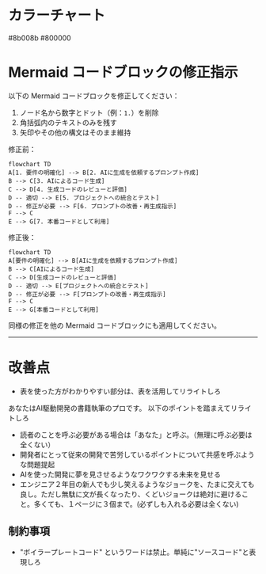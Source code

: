 # カラーチャート

#8b008b
#800000

# Mermaid コードブロックの修正指示

以下の Mermaid コードブロックを修正してください：

1. ノード名から数字とドット（例：`1.`）を削除
2. 角括弧内のテキストのみを残す
3. 矢印やその他の構文はそのまま維持

修正前：

```mermaid
flowchart TD
A[1. 要件の明確化] --> B[2. AIに生成を依頼するプロンプト作成]
B --> C[3. AIによるコード生成]
C --> D[4. 生成コードのレビューと評価]
D -- 適切 --> E[5. プロジェクトへの統合とテスト]
D -- 修正が必要 --> F[6. プロンプトの改善・再生成指示]
F --> C
E --> G[7. 本番コードとして利用]
```

修正後：

```mermaid
flowchart TD
A[要件の明確化] --> B[AIに生成を依頼するプロンプト作成]
B --> C[AIによるコード生成]
C --> D[生成コードのレビューと評価]
D -- 適切 --> E[プロジェクトへの統合とテスト]
D -- 修正が必要 --> F[プロンプトの改善・再生成指示]
F --> C
E --> G[本番コードとして利用]
```

同様の修正を他の Mermaid コードブロックにも適用してください。


---

# 改善点



- 表を使った方がわかりやすい部分は、表を活用してリライトしろ


あなたはAI駆動開発の書籍執筆のプロです。
以下のポイントを踏まえてリライトしろ

- 読者のことを呼ぶ必要がある場合は「あなた」と呼ぶ。（無理に呼ぶ必要は全くない）
- 開発者にとって従来の開発で苦労しているポイントについて共感を呼ぶような問題提起
- AIを使った開発に夢を見させるようなワクワクする未来を見せる
- エンジニア２年目の新人でも少し笑えるようなジョークを、たまに交えても良し。ただし無駄に文が長くなったり、くどいジョークは絶対に避けること。多くても、１ページに３個まで。(必ずしも入れる必要は全くない)

## 制約事項

- "ボイラープレートコード" というワードは禁止。単純に"ソースコード"と表現しろ

